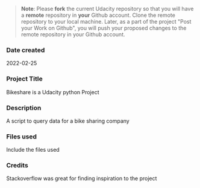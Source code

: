 >**Note**: Please **fork** the current Udacity repository so that you will have a **remote** repository in **your** Github account. Clone the remote repository to your local machine. Later, as a part of the project "Post your Work on Github", you will push your proposed changes to the remote repository in your Github account.

### Date created
2022-02-25

### Project Title
Bikeshare is a Udacity python Project

### Description
A script to query data for a bike sharing company

### Files used
Include the files used

### Credits
Stackoverflow was great for finding inspiration to the project
